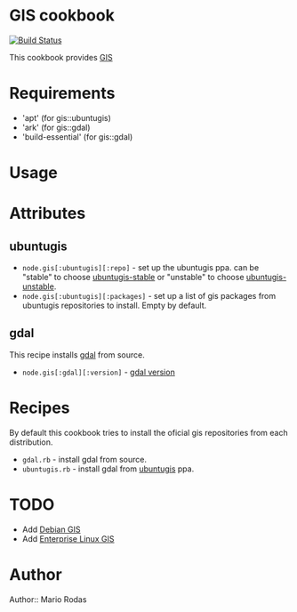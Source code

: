 # GIS cookbook

[![Build Status](https://secure.travis-ci.org/marsam/cookbook-gis.png?branch=master)](https://travis-ci.org/marsam/cookbook-gis)

This cookbook provides [GIS](http://en.wikipedia.org/wiki/Geographic_information_system)

# Requirements

* 'apt' (for gis::ubuntugis)
* 'ark' (for gis::gdal)
* 'build-essential' (for gis::gdal)

# Usage

# Attributes

## ubuntugis

* `node.gis[:ubuntugis][:repo]` - set up the ubuntugis ppa. can be "stable" to choose [ubuntugis-stable](http://launchpad.net/~ubuntugis/+archive/ppa) or "unstable" to choose [ubuntugis-unstable](https://launchpad.net/~ubuntugis/+archive/ubuntugis-unstable).
* `node.gis[:ubuntugis][:packages]` - set up a list of gis packages from ubuntugis repositories to install. Empty by default.

## gdal

This recipe installs [gdal](http://www.gdal.org/) from source.

* `node.gis[:gdal][:version]` - [gdal version](http://trac.osgeo.org/gdal/wiki/DownloadSource)

# Recipes

By default this cookbook tries to install the oficial gis repositories from each distribution.

* `gdal.rb` - install gdal from source.
* `ubuntugis.rb` - install gdal from [ubuntugis](https://wiki.ubuntu.com/UbuntuGIS) ppa.

# TODO

* Add [Debian GIS](http://wiki.debian.org/DebianGis)
* Add [Enterprise Linux GIS](http://wiki.osgeo.org/wiki/Enterprise_Linux_GIS)


# Author

Author:: Mario Rodas
